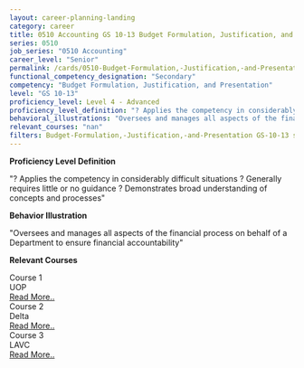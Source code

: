 ```yaml
---
layout: career-planning-landing
category: career
title: 0510 Accounting GS 10-13 Budget Formulation, Justification, and Presentation
series: 0510
job_series: "0510 Accounting"
career_level: "Senior"
permalink: /cards/0510-Budget-Formulation,-Justification,-and-Presentation-Level-4---Advanced/
functional_competency_designation: "Secondary"
competency: "Budget Formulation, Justification, and Presentation"
level: "GS 10-13"
proficiency_level: Level 4 - Advanced
proficiency_level_definition: "? Applies the competency in considerably difficult situations ? Generally requires little or no guidance ? Demonstrates broad understanding of concepts and processes"
behavioral_illustrations: "Oversees and manages all aspects of the financial process on behalf of a Department to ensure financial accountability"
relevant_courses: "nan"
filters: Budget-Formulation,-Justification,-and-Presentation GS-10-13 series-0510
---
```


<p><b>Proficiency Level Definition</b></p>
<p>"? Applies the competency in considerably difficult situations ? Generally requires little or no guidance ? Demonstrates broad understanding of concepts and processes"</p>
<p><b>Behavior Illustration</b></p>
<p>"Oversees and manages all aspects of the financial process on behalf of a Department to ensure financial accountability"</p>
<p><b>Relevant Courses</b></p>
<div class="cfo-courses-outer"><div class="cfo-courses-inner">Course 1</div><div class="cfo-courses-inner">UOP</div><div class="cfo-courses-inner"><a href="/cards/0510-Budget-Formulation,-Justification,-and-Presentation-Level-4---Advanced/">Read More..</a></div></div>
<div class="cfo-courses-outer"><div class="cfo-courses-inner">Course 2</div><div class="cfo-courses-inner">Delta</div><div class="cfo-courses-inner"><a href="/cards/0510-Budget-Formulation,-Justification,-and-Presentation-Level-4---Advanced/">Read More..</a></div></div>
<div class="cfo-courses-outer"><div class="cfo-courses-inner">Course 3</div><div class="cfo-courses-inner">LAVC</div><div class="cfo-courses-inner"><a href="/cards/0510-Budget-Formulation,-Justification,-and-Presentation-Level-4---Advanced/">Read More..</a></div></div>
